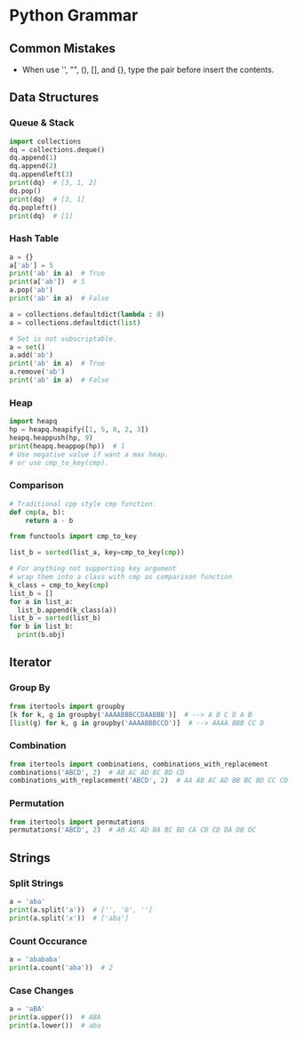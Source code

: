 # Python Grammar

## Common Mistakes
* When use '', "", (), [], and {}, type the pair before insert the contents.
## Data Structures
### Queue & Stack
```python
import collections
dq = collections.deque()
dq.append(1)
dq.append(2)
dq.appendleft(3)
print(dq)  # [3, 1, 2]
dq.pop()
print(dq)  # [3, 1]
dq.popleft()
print(dq)  # [1]
```
### Hash Table
```python
a = {}
a['ab'] = 5
print('ab' in a)  # True
print(a['ab'])  # 5
a.pop('ab')
print('ab' in a)  # False

a = collections.defaultdict(lambda : 0)
a = collections.defaultdict(list)

# Set is not subscriptable.
a = set()
a.add('ab')
print('ab' in a)  # True
a.remove('ab')
print('ab' in a)  # False
```
### Heap
```python
import heapq
hp = heapq.heapify([1, 5, 8, 2, 3])
heapq.heappush(hp, 9)
print(heapq.heappop(hp))  # 1
# Use negative value if want a max heap.
# or use cmp_to_key(cmp).
```
### Comparison
```python
# Traditional cpp style cmp function.
def cmp(a, b):
    return a - b

from functools import cmp_to_key

list_b = sorted(list_a, key=cmp_to_key(cmp))

# For anything not supporting key argument
# wrap them into a class with cmp as comparison function
k_class = cmp_to_key(cmp)
list_b = []
for a in list_a:
  list_b.append(k_class(a))
list_b = sorted(list_b)
for b in list_b:
  print(b.obj)
```
## Iterator
### Group By
```python
from itertools import groupby
[k for k, g in groupby('AAAABBBCCDAABBB')]  # --> A B C D A B
[list(g) for k, g in groupby('AAAABBBCCD')]  # --> AAAA BBB CC D
```
### Combination
```python
from itertools import combinations, combinations_with_replacement
combinations('ABCD', 2)  # AB AC AD BC BD CD
combinations_with_replacement('ABCD', 2)  # AA AB AC AD BB BC BD CC CD DD
```
### Permutation
```python
from itertools import permutations
permutations('ABCD', 2)  # AB AC AD BA BC BD CA CB CD DA DB DC
```
## Strings
### Split Strings
```python
a = 'aba'
print(a.split('a'))  # ['', 'b', '']
print(a.split('x'))  # ['aba']
```
### Count Occurance
```python
a = 'abababa'
print(a.count('aba'))  # 2
```
### Case Changes
```python
a = 'aBA'
print(a.upper())  # ABA
print(a.lower())  # aba 
```
